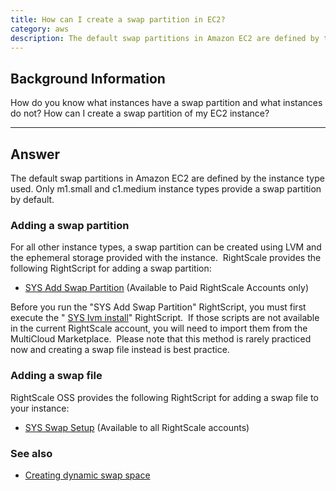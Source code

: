 ```yaml
---
title: How can I create a swap partition in EC2?
category: aws
description: The default swap partitions in Amazon EC2 are defined by the instance type used. Only m1.small and c1.medium instance types provide a swap partition by default.
---
```


## Background Information

How do you know what instances have a swap partition and what instances do not? How can I create a swap partition of my EC2 instance?

* * *

## Answer

The default swap partitions in Amazon EC2 are defined by the instance type used. Only m1.small and c1.medium instance types provide a swap partition by default.

### Adding a swap partition

For all other instance types, a swap partition can be created using LVM and the ephemeral storage provided with the instance.&nbsp; RightScale provides the following RightScript for adding a swap partition:

* [SYS Add Swap Partition](http://www.rightscale.com/library/right_scripts/SYS-Add-swap-partition-11H1/lineage/6516) (Available to Paid RightScale Accounts only)

Before you run the "SYS Add Swap Partition"&nbsp;RightScript, you must first execute the " [SYS lvm install](http://www.rightscale.com/library/right_scripts/SYS-Lvm-install-11H1/lineage/6512)" RightScript.&nbsp; If those scripts are not available in the current RightScale account, you will need to import them from the MultiCloud Marketplace.&nbsp; Please note that this method is rarely practiced now and creating a swap file instead is best practice.

### Adding a swap file

RightScale OSS provides the following RightScript for adding a swap file to your instance:

* [SYS Swap Setup](http://www.rightscale.com/library/right_scripts/SYS-Swap-Setup/lineage/60618) (Available to all RightScale accounts)

### See also

* [Creating dynamic swap space](http://www.debian-administration.org/articles/550)
